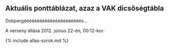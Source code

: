 ## Aktuális ponttáblázat, azaz a VAK dicsőségtábla

Dobpergéééééééééééééééééééééés...

A verseny állása 2012. június 22-én, 00:12-kor:

{% include allas-sorok.md %}
